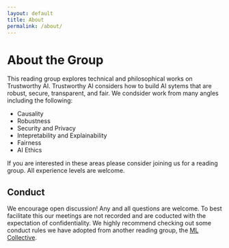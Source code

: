 ```yaml
---
layout: default
title: About
permalink: /about/
---
```


# About the Group

This reading group explores technical and philosophical works on Trustworthy AI. Trustworthy AI considers how to build AI sytems that are robust, secure, transparent, and fair. We condsider work from many angles including the following:
- Causality
- Robustness
- Security and Privacy
- Intepretability and Explainability
- Fairness
- AI Ethics

If you are interested in these areas please consider joining us for a reading group. All experience levels are welcome.

## Conduct
We encourage open discussion! Any and all questions are welcome. To best facilitate this our meetings are not recorded and are coducted with the expectation of confidentiality. We highly recommend checking out some conduct rules we have adopted from another reading group, the [ML Collective](https://mlcollective.org/wiki/code-of-conduct/).
